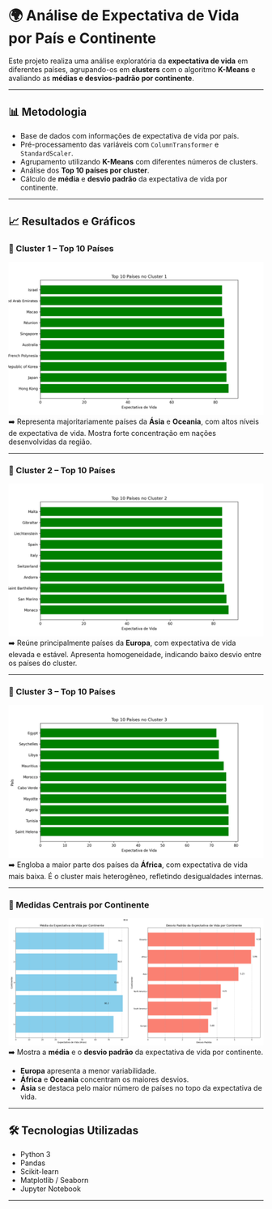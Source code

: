 # 🌍 Análise de Expectativa de Vida por País e Continente

Este projeto realiza uma análise exploratória da **expectativa de vida** em diferentes países, agrupando-os em **clusters** com o algoritmo **K-Means** e avaliando as **médias e desvios-padrão por continente**.

---

## 📊 Metodologia

- Base de dados com informações de expectativa de vida por país.
- Pré-processamento das variáveis com `ColumnTransformer` e `StandardScaler`.
- Agrupamento utilizando **K-Means** com diferentes números de clusters.
- Análise dos **Top 10 países por cluster**.
- Cálculo de **média** e **desvio padrão** da expectativa de vida por continente.

---

## 📈 Resultados e Gráficos

### 🔹 Cluster 1 – Top 10 Países
![Cluster 1](fig/grafico_do_cluster1.png)  
➡️ Representa majoritariamente países da **Ásia** e **Oceania**, com altos níveis de expectativa de vida. Mostra forte concentração em nações desenvolvidas da região.

---

### 🔹 Cluster 2 – Top 10 Países
![Cluster 2](fig/grafico_do_cluster2.png)  
➡️ Reúne principalmente países da **Europa**, com expectativa de vida elevada e estável. Apresenta homogeneidade, indicando baixo desvio entre os países do cluster.

---

### 🔹 Cluster 3 – Top 10 Países
![Cluster 3](fig/grafico_do_cluster3.png)  
➡️ Engloba a maior parte dos países da **África**, com expectativa de vida mais baixa. É o cluster mais heterogêneo, refletindo desigualdades internas.

---

### 🔹 Medidas Centrais por Continente
![Medidas por Continente](fig/medidas_centrais_continente.png)  
➡️ Mostra a **média** e o **desvio padrão** da expectativa de vida por continente.  
- **Europa** apresenta a menor variabilidade.  
- **África** e **Oceania** concentram os maiores desvios.  
- **Ásia** se destaca pelo maior número de países no topo da expectativa de vida.

---

## 🛠️ Tecnologias Utilizadas

- Python 3
- Pandas
- Scikit-learn
- Matplotlib / Seaborn
- Jupyter Notebook

---
